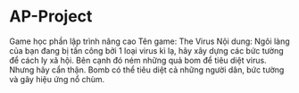 # AP-Project
Game học phần lập trình nâng cao
Tên game: The Virus
Nội dung: Ngôi làng của bạn đang bị tấn công bởi 1 loại virus kì lạ, hãy xây dựng các bức tường để cách ly xã hội. Bên cạnh đó ném những quả bom để tiêu diệt virus. Nhưng hãy cẩn thận. Bomb có thể tiêu diệt cả những người dân, bức tường và gây hiệu ứng nổ chùm.
